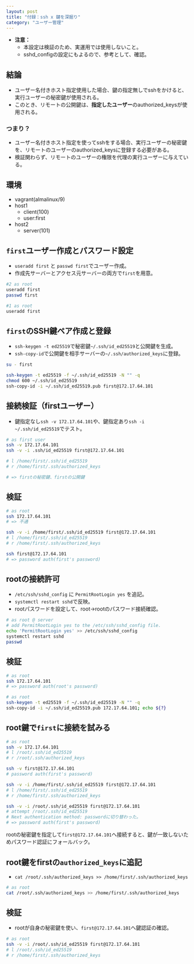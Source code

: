 ```yaml
---
layout: post
title: "付録：ssh x 鍵を深掘り"
category: "ユーザー管理"
---
```


- **注意：**
  - 本設定は検証のため、実運用では使用しないこと。
  - sshd_configの設定にもよるので、参考として、確認。

## 結論

- ユーザー名付きホスト指定使用した場合、鍵の指定無しでsshをかけると、実行ユーザーの秘密鍵が使用される。
- このとき、リモートの公開鍵は、**指定したユーザー**のauthorized_keysが使用される。

### つまり？

  - ユーザー名付きホスト指定を使ってsshをする場合、実行ユーザーの秘密鍵を、リモートのユーザーのauthorized_keysに登録する必要がある。
  - 検証関わらず、リモートのユーザーの権限を代理の実行ユーザーに与えている。

## 環境

- vagrant(almalinux/9)
- host1
  - client(100)
  - user:first
- host2
  - server(101)

## `first`ユーザー作成とパスワード設定

* `useradd first` と `passwd first`でユーザー作成。
* 作成先サーバーとアクセス元サーバーの両方で`first`を用意。

```sh
#2 as root
useradd first
passwd first
```

```sh
#1 as root
useradd first
```

## `first`のSSH鍵ペア作成と登録

* `ssh-keygen -t ed25519`で秘密鍵`~/.ssh/id_ed25519`と公開鍵を生成。
* `ssh-copy-id`で公開鍵を相手サーバーの`~/.ssh/authorized_keys`に登録。

```sh
su - first

ssh-keygen -t ed25519 -f ~/.ssh/id_ed25519 -N "" -q
chmod 600 ~/.ssh/id_ed25519
ssh-copy-id -i ~/.ssh/id_ed25519.pub first@172.17.64.101
```

## 接続検証（firstユーザー）

* 鍵指定なし`ssh -v 172.17.64.101`や、鍵指定あり`ssh -i ~/.ssh/id_ed25519`でテスト。

```sh
# as first user
ssh -v 172.17.64.101
ssh -v -i .ssh/id_ed25519 first@172.17.64.101

# l /home/first/.ssh/id_ed25519
# r /home/first/.ssh/authorized_keys

# => firstの秘密鍵、firstの公開鍵
```

## 検証

```sh
# as root
ssh 172.17.64.101
# => 不通

ssh -v -i /home/first/.ssh/id_ed25519 first@172.17.64.101
# l /home/first/.ssh/id_ed25519
# r /home/first/.ssh/authorized_keys

ssh first@172.17.64.101
# => password auth(first's password)
```

## rootの接続許可

* `/etc/ssh/sshd_config` に `PermitRootLogin yes` を追記。
* `systemctl restart sshd`で反映。
* rootパスワードを設定して、root→rootのパスワード接続確認。

```sh
# as root @ server
# add PermitRootLogin yes to the /etc/ssh/sshd_config file.
echo 'PermitRootLogin yes' >> /etc/ssh/sshd_config
systemctl restart sshd
passwd
```

## 検証

```sh
# as root
ssh 172.17.64.101
# => password auth(root's password)
```

```sh
# as root
ssh-keygen -t ed25519 -f ~/.ssh/id_ed25519 -N "" -q
ssh-copy-id -i ~/.ssh/id_ed25519.pub 172.17.64.101; echo ${?}
```

## root鍵で`first`に接続を試みる

```sh
# as root
ssh -v 172.17.64.101
# l /root/.ssh/id_ed25519
# r /root/.ssh/authorized_keys

ssh -v first@172.17.64.101
# password auth(first's password)

ssh -v -i /home/first/.ssh/id_ed25519 first@172.17.64.101
# l /home/first/.ssh/id_ed25519
# r /home/first/.ssh/authorized_keys

ssh -v -i /root/.ssh/id_ed25519 first@172.17.64.101
# attempt /root/.ssh/id_ed25519
# Next authentication method: passwordに切り替わった。
# => password auth(first's password)
```

rootの秘密鍵を指定して`first@172.17.64.101`へ接続すると、鍵が一致しないためパスワード認証にフォールバック。

## root鍵をfirstの`authorized_keys`に追記

* `cat /root/.ssh/authorized_keys >> /home/first/.ssh/authorized_keys`

```sh
# as root
cat /root/.ssh/authorized_keys >> /home/first/.ssh/authorized_keys
```

## 検証

* rootが自身の秘密鍵を使い、`first@172.17.64.101`へ鍵認証の確認。

```sh
# as root
ssh -v -i /root/.ssh/id_ed25519 first@172.17.64.101
# l /root/.ssh/id_ed25519
# r /home/first/.ssh/authorized_keys
```
